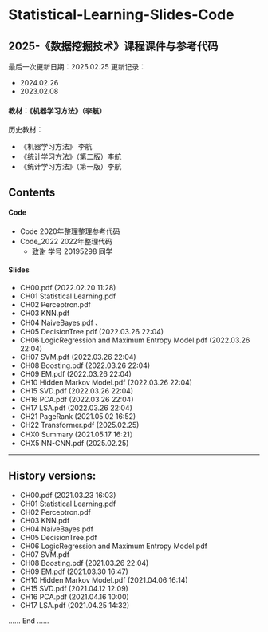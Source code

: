 # Statistical-Learning-Slides-Code

## 2025-《数据挖掘技术》课程课件与参考代码

最后一次更新日期：2025.02.25
更新记录：
- 2024.02.26
- 2023.02.08

#### 教材：《机器学习方法》（李航）

历史教材：
- 《机器学习方法》 李航
- 《统计学习方法》（第二版）李航
- 《统计学习方法》（第一版）李航

## Contents

#### Code
- Code 2020年整理整理参考代码
- Code_2022 2022年整理代码
    - 致谢 学号 20195298 同学

#### Slides
- CH00.pdf (2022.02.20 11:28)
- CH01 Statistical Learning.pdf
- CH02 Perceptron.pdf
- CH03 KNN.pdf
- CH04 NaiveBayes.pdf 、
- CH05 DecisionTree.pdf (2022.03.26 22:04)
- CH06 LogicRegression and Maximum Entropy Model.pdf (2022.03.26 22:04)
- CH07 SVM.pdf (2022.03.26 22:04)
- CH08 Boosting.pdf  (2022.03.26 22:04)
- CH09 EM.pdf (2022.03.26 22:04)
- CH10 Hidden Markov Model.pdf (2022.03.26 22:04)
- CH15 SVD.pdf (2022.03.26 22:04)
- CH16 PCA.pdf (2022.03.26 22:04)
- CH17 LSA.pdf (2022.03.26 22:04)
- CH21 PageRank (2021.05.02 16:52)
- CH22 Transformer.pdf (2025.02.25)
- CHX0 Summary (2021.05.17 16:21）
- CHX5 NN-CNN.pdf (2025.02.25)

-------
## History versions:

- CH00.pdf (2021.03.23 16:03)
- CH01 Statistical Learning.pdf
- CH02 Perceptron.pdf
- CH03 KNN.pdf
- CH04 NaiveBayes.pdf
- CH05 DecisionTree.pdf
- CH06 LogicRegression and Maximum Entropy Model.pdf
- CH07 SVM.pdf
- CH08 Boosting.pdf  (2021.03.26 22:04)
- CH09 EM.pdf (2021.03.30 16:47)
- CH10 Hidden Markov Model.pdf (2021.04.06 16:14)
- CH15 SVD.pdf (2021.04.12 12:09)
- CH16 PCA.pdf (2021.04.16 10:00)
- CH17 LSA.pdf (2021.04.25 14:32)

...... End ......
